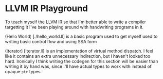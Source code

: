 # LLVM IR Playground
To teach myself the LLVM IR so that I'm better able to write a compiler targetting it I've been playing around with handwriting programs in it.

(Hello World) [./hello_world.ll] is a basic program used to get myself used to writing basic control flow and using SSA form

(Iterator) [iterator.ll] is an implementation of virtual method dispatch. I feel like it contains an extra unnecessary indirection, but I haven't looked too hard. Ironically I think writing the codegen for this section will be easier than writing it by hand was, since I'll have actual types to work with instead of opaque `ptr` types

